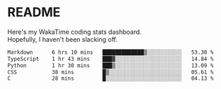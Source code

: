 # README

Here's my WakaTime coding stats dashboard.  
Hopefully, I haven't been slacking off.

<!--START_SECTION:waka-->

```txt
Markdown      6 hrs 10 mins   █████████████▒░░░░░░░░░░░   53.30 %
TypeScript    1 hr 43 mins    ███▓░░░░░░░░░░░░░░░░░░░░░   14.84 %
Python        1 hr 30 mins    ███▒░░░░░░░░░░░░░░░░░░░░░   13.09 %
CSS           38 mins         █▒░░░░░░░░░░░░░░░░░░░░░░░   05.61 %
C             28 mins         █░░░░░░░░░░░░░░░░░░░░░░░░   04.13 %
```

<!--END_SECTION:waka-->